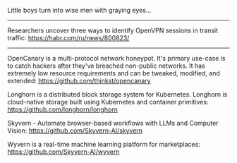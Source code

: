 Little boys turn into wise men with graying eyes...

----

Researchers uncover three ways to identify OpenVPN sessions in transit traffic: https://habr.com/ru/news/800823/

----

OpenCanary is a multi-protocol network honeypot. It's primary use-case is to catch hackers after they've breached non-public networks. It has extremely low resource requirements and can be tweaked, modified, and extended: https://github.com/thinkst/opencanary

Longhorn is a distributed block storage system for Kubernetes. Longhorn is cloud-native storage built using Kubernetes and container primitives: https://github.com/longhorn/longhorn

Skyvern - Automate browser-based workflows with LLMs and Computer Vision: https://github.com/Skyvern-AI/skyvern

Wyvern is a real-time machine learning platform for marketplaces: https://github.com/Skyvern-AI/wyvern

